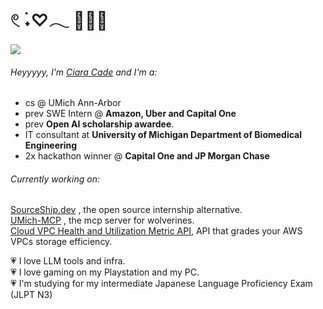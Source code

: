 𓏲 ࣪˖♡𓂃 🧝🏼‍♀️ 
=
![](https://komarev.com/ghpvc/?username=ciaracade&color=ff69b4&style=plastic)

###### Heyyyyy, I'm [Ciara Cade](https://www.ciaracade.com) and I'm a:
- cs @ UMich Ann-Arbor
- prev SWE Intern @ **Amazon, Uber and Capital One**
- prev **Open AI scholarship awardee**.
- IT consultant at  **University of Michigan Department of Biomedical Engineering**
- 2x hackathon winner @ **Capital One and JP Morgan Chase**


###### Currently working on:
[SourceShip.dev](https://www.sourceship.dev/) , the open source internship alternative. \
[UMich-MCP](https://github.com/ciaracade/umich-mcp) , the mcp server for wolverines. \
[Cloud VPC Health and Utilization Metric API](https://github.com/ciaracade/graded-aws-metric-api), API that grades your AWS VPCs storage efficiency.

💗 I love LLM tools and infra. \
💗 I love gaming on my Playstation and my PC. \
💗 I'm studying for my intermediate Japanese Language Proficiency Exam (JLPT N3)
